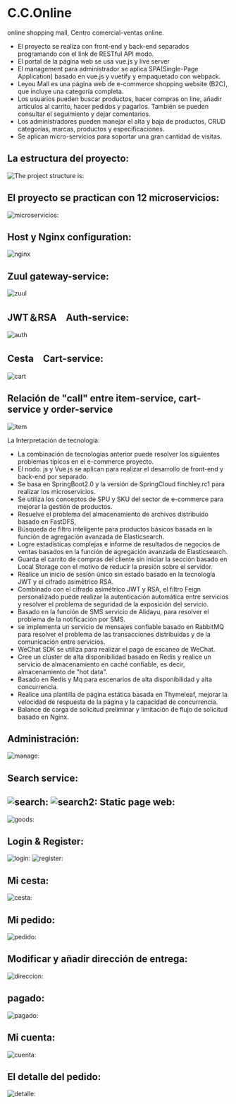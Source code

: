 # C.C.Online
online shopping mall, Centro comercial-ventas online.
- El proyecto se realiza con front-end y back-end separados programando con el link de RESTful API modo.
- El portal de la página web se usa vue.js y live server 
- El management para administrador se aplica SPA(Single-Page Application) basado en vue.js y vuetify y empaquetado con webpack.
- Leyou Mall es una página web de e-commerce shopping website (B2C), que incluye una categoría completa.
- Los usuarios pueden buscar productos, hacer compras on line, añadir artículos al carrito, hacer pedidos y pagarlos. También se pueden consultar el seguimiento y dejar comentarios.
- Los administradores pueden manejar el alta y baja de productos, CRUD categorías, marcas, productos y especificaciones.
- Se aplican micro-servicios para soportar una gran cantidad de visitas.
  
La estructura del proyecto:
-
![The project structure is:](https://github.com/Nereitay/C.C.Online/blob/master/image/Project%20Structure.jpg)

El proyecto se practican con 12 microservicios:
-
![microservicios:](https://github.com/Nereitay/C.C.Online/blob/master/image/microservicios.png)

Host y Nginx configuration:
-
![nginx](https://github.com/Nereitay/C.C.Online/blob/master/image/hostNginx.png)

Zuul gateway-service:
- 
![zuul](https://github.com/Nereitay/C.C.Online/blob/master/image/zuul.png)

JWT＆RSA　Auth-service:
-
![auth](https://github.com/Nereitay/C.C.Online/blob/master/image/Rsa.png)

Cesta　Cart-service:
-
![cart](https://github.com/Nereitay/C.C.Online/blob/master/image/cart.png)

Relación de "call" entre item-service, cart-service y order-service
-
![item](https://github.com/Nereitay/C.C.Online/blob/master/image/item.png)

La Interpretación de tecnología:
- La combinación de tecnologías anterior puede resolver los siguientes problemas típicos en el e-commerce proyecto.
- El nodo. js y Vue.js se aplican para realizar el desarrollo de front-end y back-end por separado.
- Se basa en SpringBoot2.0 y la versión de SpringCloud finchley.rc1 para realizar los microservicios.
- Se utiliza los conceptos de SPU y SKU del sector de e-commerce para mejorar la gestión de productos.
- Resuelve el problema del almacenamiento de archivos distribuido basado en FastDFS,
- Búsqueda de filtro inteligente para productos básicos basada en la función de agregación avanzada de Elasticsearch.
- Logre estadísticas complejas e informe de resultados de negocios de ventas basados en la función de agregación avanzada de Elasticsearch.
- Guarda el carrito de compras del cliente sin iniciar la sección basado en Local Storage con el motivo de reducir la presión sobre el servidor.
- Realice un inicio de sesión único sin estado basado en la tecnología JWT y el cifrado asimétrico RSA.
- Combinado con el cifrado asimétrico JWT y RSA, el filtro Feign personalizado puede realizar la autenticación automática entre servicios y resolver el problema de seguridad de la exposición del servicio.
- Basado en la función de SMS servicio de Alidayu, para resolver el problema de la notificación por SMS.
- se implementa un servicio de mensajes confiable basado en RabbitMQ para resolver el problema de las transacciones distribuidas y de la comunicación entre servicios.
- WeChat SDK se utiliza para realizar el pago de escaneo de WeChat.
- Cree un clúster de alta disponibilidad basado en Redis y realice un servicio de almacenamiento en caché confiable, es decir, almacenamiento de "hot data".
- Basado en Redis y Mq para escenarios de alta disponibilidad y alta concurrencia.
- Realice una plantilla de página estática basada en Thymeleaf, mejorar la velocidad de respuesta de la página y la capacidad de concurrencia.
- Balance de carga de solicitud preliminar y limitación de flujo de solicitud basado en Nginx.


Administración:
-
![manage:](https://github.com/Nereitay/C.C.Online/blob/master/image/manage.png)



Search service:
-
![search:](https://github.com/Nereitay/C.C.Online/blob/master/image/search.png)
![search2:](https://github.com/Nereitay/C.C.Online/blob/master/image/search2.png)
Static page web:
-
![goods:](https://github.com/Nereitay/C.C.Online/blob/master/image/goods.png)

Login & Register:
-
![login:](https://github.com/Nereitay/C.C.Online/blob/master/image/Login.png)
![register:](https://github.com/Nereitay/C.C.Online/blob/master/image/register.png)

Mi cesta:
-
![cesta:](https://github.com/Nereitay/C.C.Online/blob/master/image/cesta.png)

Mi pedido:
-
![pedido:](https://github.com/Nereitay/C.C.Online/blob/master/image/pedido.png)

Modificar y añadir dirección de entrega:
-
![direccion:](https://github.com/Nereitay/C.C.Online/blob/master/image/direccion.png)

pagado:
-
![pagado:](https://github.com/Nereitay/C.C.Online/blob/master/image/pagado.png)

Mi cuenta:
-
![cuenta:](https://github.com/Nereitay/C.C.Online/blob/master/image/cuenta.png)

El detalle del pedido:
-
![detalle:](https://github.com/Nereitay/C.C.Online/blob/master/image/detalle.png)



